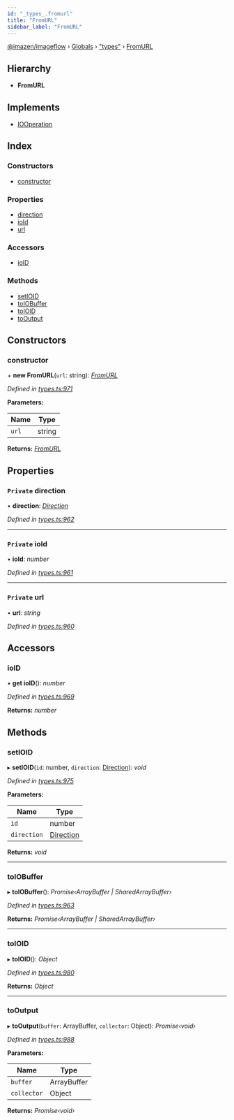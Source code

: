 ```yaml
---
id: "_types_.fromurl"
title: "FromURL"
sidebar_label: "FromURL"
---
```


[@imazen/imageflow](../index.md) › [Globals](../globals.md) › ["types"](../modules/_types_.md) › [FromURL](_types_.fromurl.md)

## Hierarchy

* **FromURL**

## Implements

* [IOOperation](_types_.iooperation.md)

## Index

### Constructors

* [constructor](_types_.fromurl.md#constructor)

### Properties

* [direction](_types_.fromurl.md#private-direction)
* [ioId](_types_.fromurl.md#private-ioid)
* [url](_types_.fromurl.md#private-url)

### Accessors

* [ioID](_types_.fromurl.md#ioid)

### Methods

* [setIOID](_types_.fromurl.md#setioid)
* [toIOBuffer](_types_.fromurl.md#toiobuffer)
* [toIOID](_types_.fromurl.md#toioid)
* [toOutput](_types_.fromurl.md#tooutput)

## Constructors

###  constructor

\+ **new FromURL**(`url`: string): *[FromURL](_types_.fromurl.md)*

*Defined in [types.ts:971](https://github.com/imazen/imageflow-node/blob/8d7450b/lib/types.ts#L971)*

**Parameters:**

Name | Type |
------ | ------ |
`url` | string |

**Returns:** *[FromURL](_types_.fromurl.md)*

## Properties

### `Private` direction

• **direction**: *[Direction](../enums/_types_.direction.md)*

*Defined in [types.ts:962](https://github.com/imazen/imageflow-node/blob/8d7450b/lib/types.ts#L962)*

___

### `Private` ioId

• **ioId**: *number*

*Defined in [types.ts:961](https://github.com/imazen/imageflow-node/blob/8d7450b/lib/types.ts#L961)*

___

### `Private` url

• **url**: *string*

*Defined in [types.ts:960](https://github.com/imazen/imageflow-node/blob/8d7450b/lib/types.ts#L960)*

## Accessors

###  ioID

• **get ioID**(): *number*

*Defined in [types.ts:969](https://github.com/imazen/imageflow-node/blob/8d7450b/lib/types.ts#L969)*

**Returns:** *number*

## Methods

###  setIOID

▸ **setIOID**(`id`: number, `direction`: [Direction](../enums/_types_.direction.md)): *void*

*Defined in [types.ts:975](https://github.com/imazen/imageflow-node/blob/8d7450b/lib/types.ts#L975)*

**Parameters:**

Name | Type |
------ | ------ |
`id` | number |
`direction` | [Direction](../enums/_types_.direction.md) |

**Returns:** *void*

___

###  toIOBuffer

▸ **toIOBuffer**(): *Promise‹ArrayBuffer | SharedArrayBuffer›*

*Defined in [types.ts:963](https://github.com/imazen/imageflow-node/blob/8d7450b/lib/types.ts#L963)*

**Returns:** *Promise‹ArrayBuffer | SharedArrayBuffer›*

___

###  toIOID

▸ **toIOID**(): *Object*

*Defined in [types.ts:980](https://github.com/imazen/imageflow-node/blob/8d7450b/lib/types.ts#L980)*

**Returns:** *Object*

___

###  toOutput

▸ **toOutput**(`buffer`: ArrayBuffer, `collector`: Object): *Promise‹void›*

*Defined in [types.ts:988](https://github.com/imazen/imageflow-node/blob/8d7450b/lib/types.ts#L988)*

**Parameters:**

Name | Type |
------ | ------ |
`buffer` | ArrayBuffer |
`collector` | Object |

**Returns:** *Promise‹void›*
